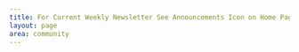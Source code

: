 ```yaml
---
title: For Current Weekly Newsletter See Announcements Icon on Home Page
layout: page
area: community
---
```


<script language="javascript" src="http://us2.campaign-archive1.com/generate-js/?u=f9fe87a16c42c24704c099073&fid=1&show=12" type="text/javascript"></script>

